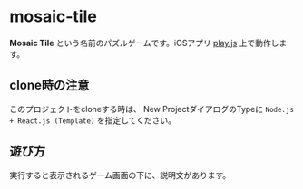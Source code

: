 mosaic-tile
===========

__Mosaic Tile__ という名前のパズルゲームです。iOSアプリ
[play.js](https://apps.apple.com/jp/app/play-js-javascript-ide/id1423330822)
上で動作します。

clone時の注意
------------

このプロジェクトをcloneする時は、
New ProjectダイアログのTypeに `Node.js + React.js (Template)` を指定してください。

遊び方
-----

実行すると表示されるゲーム画面の下に、説明文があります。
